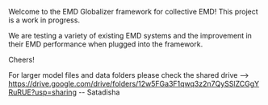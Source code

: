 Welcome to the EMD Globalizer framework for collective EMD!
This project is a work in progress.

We are testing a variety of existing EMD systems and the improvement in their EMD performance when plugged into the framework.

Cheers!

For larger model files and data folders please check the shared drive --> https://drive.google.com/drive/folders/12w5FGa3F1qwq3z2n7QySSlZCGgYRuRUE?usp=sharing
-- Satadisha